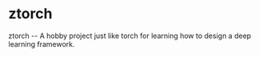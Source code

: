 # ztorch
ztorch -- A hobby project just like torch for learning how to design a deep learning framework.
